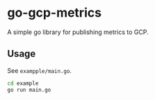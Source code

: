 # go-gcp-metrics

A simple go library for publishing metrics to GCP.

## Usage

See `exampple/main.go`.

```sh
cd example
go run main.go
```
